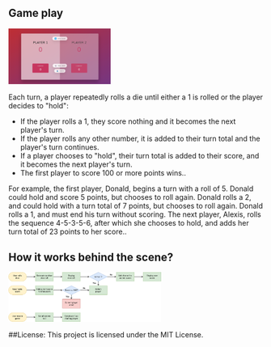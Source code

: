 <h2>Game play</h2>
<img src="pig-game-preview.png" width="40%">
<p>Each turn, a player repeatedly rolls a die until either a 1 is rolled or the player decides to "hold":</p>

<ul>
<li> If the player rolls a 1, they score nothing and it becomes the next player's turn.</li>
<li> If the player rolls any other number, it is added to their turn total and the player's turn continues.</li>
<li> If a player chooses to "hold", their turn total is added to their score, and it becomes the next player's turn.</li>
<li> The first player to score 100 or more points wins..</li>
</ul>

<p>For example, the first player, Donald, begins a turn with a roll of 5. Donald could hold and score 5 points, but chooses to roll again. Donald rolls a 2, and could hold with a turn total of 7 points, but chooses to roll again. Donald rolls a 1, and must end his turn without scoring. The next player, Alexis, rolls the sequence 4-5-3-5-6, after which she chooses to hold, and adds her turn total of 23 points to her score..</p>

<h2>How it works behind the scene?</h2>
<img src="pig-game-flowchart.png" width="60%">

##License:
This project is licensed under the MIT License.
